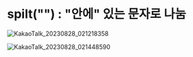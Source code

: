 # spilt("") : "안에" 있는 문자로 나눔


![KakaoTalk_20230828_021218358](https://github.com/byunjiin/CodingTest/assets/129635857/d435b1f6-8f51-4ff5-b7f2-4e1f51d946a4)


![KakaoTalk_20230828_021448590](https://github.com/byunjiin/CodingTest/assets/129635857/7b8f0879-b412-48fe-b514-8a1ddc84af5c)
